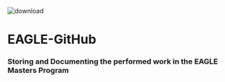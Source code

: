 ![download](https://github.com/Subarno2098/EAGLE-GitHub/assets/93378063/95524c40-c70d-45b7-9cec-e9c476d76d09)


# EAGLE-GitHub
### Storing and Documenting the performed work in the EAGLE Masters Program
